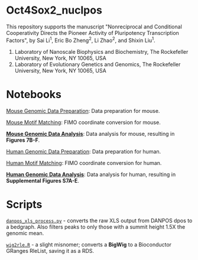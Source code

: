 # Oct4Sox2_nuclpos

This repository supports the manuscript "Nonreciprocal and Conditional Cooperativity Directs the Pioneer Activity of Pluripotency Transcription Factors", by Sai Li<sup>1</sup>, Eric Bo Zheng<sup>2</sup>, Li Zhao<sup>2</sup>, and Shixin Liu<sup>1</sup>.

1) Laboratory of Nanoscale Biophysics and Biochemistry, The Rockefeller University, New York, NY 10065, USA
2) Laboratory of Evolutionary Genetics and Genomics, The Rockefeller University, New York, NY 10065, USA

# Notebooks
[Mouse Genomic Data Preparation](ipynb/bioc-mouse-preparation-public.ipynb): Data preparation for mouse.

[Mouse Motif Matching](ipynb/py3_motif-matching-mouse-public.ipynb): FIMO coordinate conversion for mouse.

[**Mouse Genomic Data Analysis**](ipynb/bioc-mouse-genomic-analysis_public.ipynb): Data analysis for mouse, resulting in **Figures 7B-F**.

[Human Genomic Data Preparation](ipynb/bioc-human-preparation-public.ipynb): Data preparation for human.

[Human Motif Matching](py3_motif-matching-human-public.ipynb): FIMO coordinate conversion for human.

[**Human Genomic Data Analysis**](ipynb/bioc-human-analysis-public.ipynb): Data analysis for human, resulting in **Supplemental Figures S7A-E**.

# Scripts
[`danpos_xls_process.py`](scripts/danpos_xls_process.py) - converts the raw XLS output from DANPOS dpos to a bedgraph. Also filters peaks to only those with a summit height 1.5X the genomic mean.

[`wig2rle.R`](scripts/wig2rle.R) - a slight misnomer; converts a **BigWig** to a Bioconductor GRanges RleList, saving it as a RDS.
